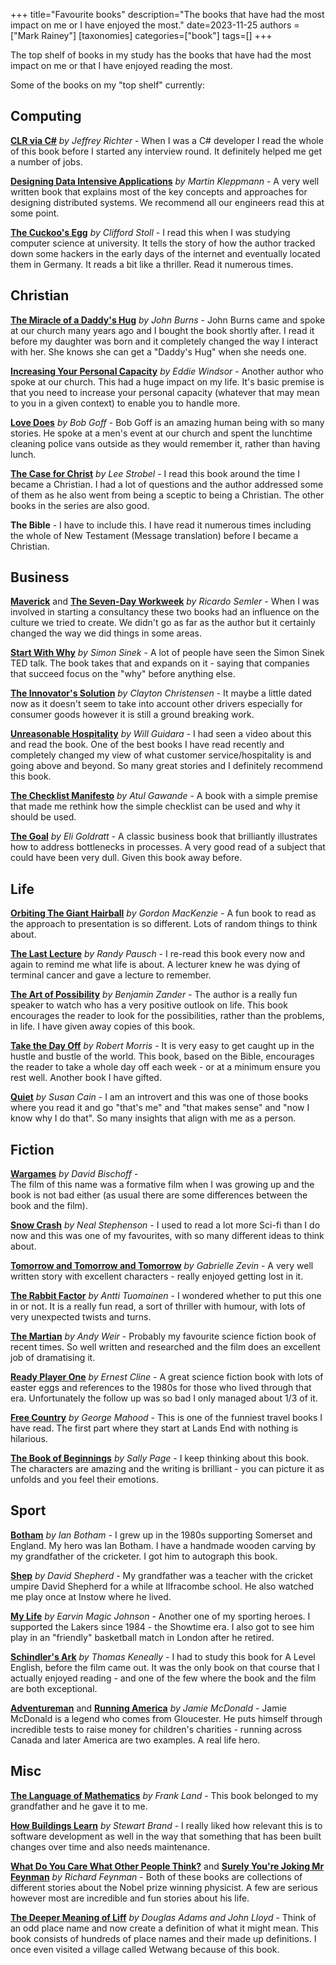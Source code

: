 +++
title="Favourite books"
description="The books that have had the most impact on me or I have enjoyed the most."
date=2023-11-25
authors = ["Mark Rainey"]
[taxonomies]
categories=["book"]
tags=[]
+++

The top shelf of books in my study has the books that have had the most impact on me or that I have enjoyed reading the most.

<!-- more -->

Some of the books on my "top shelf" currently:

## Computing

[**CLR via C#**](https://www.amazon.co.uk/dp/0735667454/) *by Jeffrey Richter* - When I was a C# developer I read the whole of this book before I started any interview round. It definitely helped me get a number of jobs.

[**Designing Data Intensive Applications**](https://www.amazon.co.uk/dp/1449373321) *by Martin Kleppmann* - A very well written book that explains most of the key concepts and approaches for designing distributed systems. We recommend all our engineers read this at some point.

[**The Cuckoo's Egg**](https://www.amazon.co.uk/dp/0385249462) *by Clifford Stoll* - 
I read this when I was studying computer science at university. It tells the story of how the author tracked down some hackers in the early days of the internet and eventually located them in Germany. It reads a bit like a thriller. Read it numerous times.

## Christian

[**The Miracle of a Daddy's Hug**](https://www.amazon.co.uk/dp/1451641508)  *by John Burns* - 
John Burns came and spoke at our church many years ago and I bought the book shortly after. I read it before my daughter was born and it completely changed the way I interact with her. She knows she can get a "Daddy's Hug" when she needs one.

[**Increasing Your Personal Capacity**](https://www.amazon.co.uk/dp/1930027222)  *by Eddie Windsor* - Another author who spoke at our church. This had a huge impact on my life. It's basic premise is that you need to increase your personal capacity (whatever that may mean to you in a given context) to enable you to handle more. 

[**Love Does**](https://www.amazon.co.uk/dp/1400203759) *by Bob Goff* - Bob Goff is an amazing human being with so many stories. He spoke at a men's event at our church and spent the lunchtime cleaning police vans outside as they would remember it, rather than having lunch. 

[**The Case for Christ**](https://www.amazon.co.uk/dp/0310350034) *by Lee Strobel* - I read this book around the time I became a Christian. I had a lot of questions and the author addressed some of them as he also went from being a sceptic to being a Christian. The other books in the series are also good.

**The Bible** - I have to include this. I have read it numerous times including the whole of New Testament (Message translation) before I became a Christian. 
## Business

[**Maverick**](https://www.amazon.co.uk/dp/0712678867) and [**The Seven-Day Workweek**](https://www.amazon.co.uk/dp/0099425238) *by Ricardo Semler* - When I was involved in starting a consultancy these two books had an influence on the culture we tried to create. We didn't go as far as the author but it certainly changed the way we did things in some areas.

[**Start With Why**](https://www.amazon.co.uk/dp/0241958229) *by Simon Sinek* - A lot of people have seen the Simon Sinek TED talk. The book takes that and expands on it - saying that companies that succeed focus on the "why" before anything else.

[**The Innovator's Solution**](https://www.amazon.co.uk/dp/1422196577) *by Clayton Christensen* - It maybe a little dated now as it doesn't seem to take into account other drivers especially for consumer goods however it is still a ground breaking work.

[**Unreasonable Hospitality**](https://www.amazon.co.uk/dp/0593418573) *by Will Guidara* - I had seen a video about this and read the book. One of the best books I have read recently and completely changed my view of what customer service/hospitality is and going above and beyond. So many great stories and I definitely recommend this book.

[**The Checklist Manifesto**](https://www.amazon.co.uk/dp/1846683149) *by Atul Gawande* - A book with a simple premise that made me rethink how the simple checklist can be used and why it should be used.

[**The Goal**](https://www.amazon.co.uk/dp/0566086654) *by Eli Goldratt* - A classic business book that brilliantly illustrates how to address bottlenecks in processes. A very good read of a subject that could have been very dull. Given this book away before.
## Life

[**Orbiting The Giant Hairball**](https://www.amazon.co.uk/dp/0670879835) *by Gordon MacKenzie* - 
A fun book to read as the approach to presentation is so different. Lots of random things to think about.

[**The Last Lecture**](https://www.amazon.co.uk/dp/0340978503)  *by Randy Pausch* - 
I re-read this book every now and again to remind me what life is about. A lecturer knew he was dying of terminal cancer and gave a lecture to remember.

[**The Art of Possibility**](https://www.amazon.co.uk/dp/0142001104)  *by Benjamin Zander* - 
The author is a really fun speaker to watch who has a very positive outlook on life. This book encourages the reader to look for the possibilities, rather than the problems, in life. I have given away copies of this book.

[**Take the Day Off**](https://www.amazon.co.uk/dp/1546010165) *by Robert Morris* - It is very easy to get caught up in the hustle and bustle of the world. This book, based on the Bible, encourages the reader to take a whole day off each week - or at a minimum ensure you rest well. Another book I have gifted.

[**Quiet**](https://www.amazon.co.uk/dp/0141029196) *by Susan Cain* - I am an introvert and this was one of those books where you read it and go "that's me" and "that makes sense" and "now I know why I do that". So many insights that align with me as a person.

## Fiction

[**Wargames**](https://www.amazon.co.uk/dp/0140070508)  *by David Bischoff* -  
The film of this name was a formative film when I was growing up and the book is not bad either (as usual there are some differences between the book and the film).

[**Snow Crash**](https://www.amazon.co.uk/dp/0241953189) *by Neal Stephenson* - I used to read a lot more Sci-fi than I do now and this was one of my favourites, with so many different ideas to think about.

[**Tomorrow and Tomorrow and Tomorrow**](https://www.amazon.co.uk/dp/152911554X) *by Gabrielle Zevin* - A very well written story with excellent characters - really enjoyed getting lost in it.

[**The Rabbit Factor**](https://www.amazon.co.uk/dp/191319387X) *by Antti Tuomainen* - I wondered whether to put this one in or not. It is a really fun read, a sort of thriller with humour, with lots of very unexpected twists and turns.

[**The Martian**](https://www.amazon.co.uk/dp/1785031139) *by Andy Weir* - Probably my favourite science fiction book of recent times. So well written and researched and the film does an excellent job of dramatising it.

[**Ready Player One**](https://www.amazon.co.uk/dp/0099560437) *by Ernest Cline* - A great science fiction book with lots of easter eggs and references to the 1980s for those who lived through that era. Unfortunately the follow up was so bad I only managed about 1/3 of it.

[**Free Country**](https://www.amazon.co.uk/dp/1490356665) *by George Mahood* - This is one of the funniest travel books I have read. The first part where they start at Lands End with nothing is hilarious.

[**The Book of Beginnings**](https://www.amazon.co.uk/dp/0008612870) *by Sally Page* - I keep thinking about this book. The characters are amazing and the writing is brilliant - you can picture it as unfolds and you feel their emotions.
## Sport

[**Botham**](https://www.amazon.co.uk/dp/0091921481) *by Ian Botham* - I grew up in the 1980s supporting Somerset and England. My hero was Ian Botham. I have a handmade wooden carving by my grandfather of the cricketer. I got him to autograph this book.

[**Shep**](https://www.amazon.co.uk/dp/0752845926) *by David Shepherd* - My grandfather was a teacher with the cricket umpire David Shepherd for a while at Ilfracombe school. He also watched me play once at Instow where he lived.

[**My Life**](https://www.amazon.co.uk/dp/0679415696) *by Earvin Magic Johnson* - Another one of my sporting heroes. I supported the Lakers since 1984 - the Showtime era. I also got to see him play in an "friendly" basketball match in London after he retired. 

[**Schindler's Ark**](https://www.amazon.co.uk/dp/0340936290) *by Thomas Keneally* - I had to study this book for A Level English, before the film came out. It was the only book on that course that I actually enjoyed reading - and one of the few where the book and the film are both exceptional.

[**Adventureman**](https://www.amazon.co.uk/dp/B0BD2CQF1K) and [**Running America**](https://www.amazon.co.uk/dp/1787836932) *by Jamie McDonald* - Jamie McDonald is a legend who comes from Gloucester. He puts himself through incredible tests to raise money for children's charities - running across Canada and later America are two examples. A real life hero.

## Misc

[**The Language of Mathematics**](https://www.amazon.co.uk/dp/B000J0Q1HC) *by Frank Land* - This book belonged to my grandfather and he gave it to me.

[**How Buildings Learn**](https://www.amazon.co.uk/dp/0670835153) *by Stewart Brand* - I really liked how relevant this is to software development as well in the way that something that has been built changes over time and also needs maintenance.

[**What Do You Care What Other People Think?**](https://www.amazon.co.uk/dp/0141030887) and [**Surely You're Joking Mr Feynman**](https://www.amazon.co.uk/dp/009917331X) *by Richard Feynman* - Both of these books are collections of different stories about the Nobel prize winning physicist. A few are serious however most are incredible and fun stories about his life.

[**The Deeper Meaning of Liff**](https://www.amazon.co.uk/dp/B0182QH6BY) *by Douglas Adams and John Lloyd* - Think of an odd place name and now create a definition of what it might mean. This book consists of hundreds of place names and their made up definitions. I once even visited a village called Wetwang because of this book.
